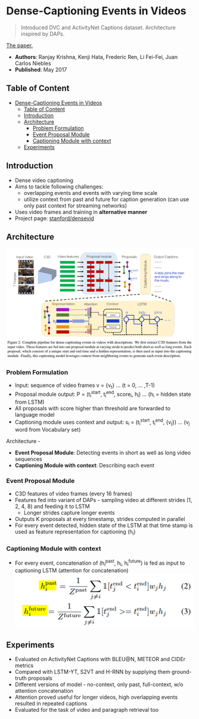# Dense-Captioning Events in Videos

> Introduced DVC and ActivityNet Captions dataset. Architecture inspired by DAPs.

[The paper.](https://arxiv.org/abs/1705.00754)
 - **Authors**: Ranjay Krishna, Kenji Hata, Frederic Ren, Li Fei-Fei, Juan Carlos Niebles
 - **Published**: May 2017


<!-- TABLE OF CONTENT -->
## Table of Content
- [Dense-Captioning Events in Videos](#dense-captioning-events-in-videos)
  - [Table of Content](#table-of-content)
  - [Introduction](#introduction)
  - [Architecture](#architecture)
    - [Problem Formulation](#problem-formulation)
    - [Event Proposal Module](#event-proposal-module)
    - [Captioning Module with context](#captioning-module-with-context)
  - [Experiments](#experiments)


<!-- Introduction -->
## Introduction
* Dense video captioning
* Aims to tackle following challenges: 
  * overlapping events and events with varying time scale
  * utilize context from past and future for caption generation (can use only past context for streaming networks)
* Uses video frames and training in **alternative manner**
* Project page: [stanford/densevid](https://cs.stanford.edu/people/ranjaykrishna/densevid/)

<!-- Architecture -->
## Architecture
![architecture](assets/architecture.png)

<!-- Problem Formulation -->
### Problem Formulation
* Input: sequence of video frames v = {v<sub>t</sub>} ... (t = 0, ... ,T-1)
* Proposal module output: P = (t<sub>i</sub><sup>start</sup>, t<sub>i</sub><sup>end</sup>, score<sub>i</sub>, h<sub>i</sub>) ... (h<sub>i</sub> = hidden state from LSTM)
* All proposals with score higher than threshold are forwarded to language model 
* Captioning module uses context and output: s<sub>i</sub> = (t<sub>i</sub><sup>start</sup>, t<sub>i</sub><sup>end</sup>, {v<sub>j</sub>}) ... (v<sub>j</sub> word from Vocabulary set) 

Architecture - 
* **Event Proposal Module**: Detecting events in short as well as long video sequences
* **Captioning Module with context**: Describing each event


<!-- EventProposalModule -->
### Event Proposal Module

* C3D features of video frames (every 16 frames)
* Features fed into variant of DAPs - sampling video at different strides (1, 2, 4, 8) and feeding it to LSTM
  * Longer strides capture longer events
* Outputs K proposals at every timestamp, strides computed in parallel
* For every event detected, hidden state of the LSTM at that time stamp is used as feature representation for captioning (h<sub>i</sub>)


<!-- CaptioningModuleWithContext -->
### Captioning Module with context

* For every event, concatenation of (h<sub>i</sub><sup>past</sup>, h<sub>i</sub>, h<sub>i</sub><sup>future</sup>) is fed as input to captioning LSTM (attention for concatenation)
![hidden representation](assets/hidden_state.png)


<!-- Experiments -->
## Experiments
* Evaluated on ActivityNet Captions with BLEU@N, METEOR and CIDEr metrics
* Compared with LSTM-YT, S2VT and H-RNN by supplying them ground-truth proposals
* Different versions of model - no-context, only past, full-context, w/o attention concatenation
* Attention proved useful for longer videos, high overlapping events resulted in repeated captions
* Evaluated for the task of video and paragraph retrieval too